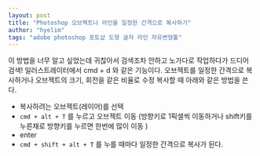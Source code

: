 ```yaml
---
layout: post
title: "Photoshop 오브젝트나 라인을 일정한 간격으로 복사하기"
author: "hyelim"
tags: "adobe photoshop 포토샵 도형 글자 라인 자유변형툴" 
---
```


이 방법을 너무 알고 싶었는데 귀찮아서 검색조차 안하고 노가다로 작업하다가 드디어 검색!
일러스트레이터에서 cmd + d 와 같은 기능이다.
오브젝트를 일정한 간격으로 복사하거나 오브젝트의 크기, 회전을 같은 비율로 수정 복사할 때 아래와 같은 방법을 쓴다.<br>

- 복사하려는 오브젝트(레이어)를 선택
- `cmd + alt + T` 를 누르고 오브젝트 이동 (방향키로 1픽셀씩 이동하거나 shift키를 누른채로 방향키를 누르면 한번에 많이 이동 )
- enter
- `cmd + shift + alt + T` 를 누를 때마다 일정한 간격으로 복사가 된다.
